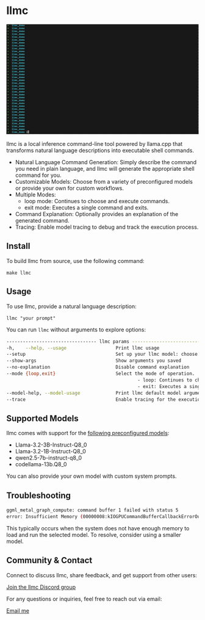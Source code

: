 llmc
====

![Demo Video](llmc_demo_1027.gif)


llmc is a local inference command-line tool powered by llama.cpp that transforms natural language descriptions into executable shell commands.

* Natural Language Command Generation: Simply describe the command you need in plain language, and llmc will generate the appropriate shell command for you.
* Customizable Models: Choose from a variety of preconfigured models or provide your own for custom workflows.
* Multiple Modes:
    * loop mode: Continues to choose and execute commands.
    * exit mode: Executes a single command and exits.
* Command Explanation: Optionally provides an explanation of the generated command.
* Tracing: Enable model tracing to debug and track the execution process.


Install
-------

To build llmc from source, use the following command:

    make llmc

Usage
-----

To use llmc, provide a natural language description:

    llmc "your prompt"

You can run `llmc` without arguments to explore options:

```bash
--------------------------------- llmc params ----------------------------------
-h,    --help, --usage                  Print llmc usage
--setup                                 Set up your llmc model: choose or customize
--show-args                             Show arguments you saved
--no-explanation                        Disable command explanation
--mode {loop,exit}                      Select the mode of operation.
                                                - loop: Continues to choose and execute commands indefinitely.
                                                - exit: Executes a single command and then stops the program.
--model-help, --model-usage             Print llmc default model arguments
--trace                                 Enable tracing for the execution of the default model
```

Supported Models
----------------

llmc comes with support for the [following preconfigured models](https://huggingface.co/MingfeiGuo/llmc/tree/main):

* Llama-3.2-3B-Instruct-Q8_0
* Llama-3.2-1B-Instruct-Q8_0
* qwen2.5-7b-instruct-q8_0
* codellama-13b.Q8_0

You can also provide your own model with custom system prompts.


Troubleshooting
----------------

```bash
ggml_metal_graph_compute: command buffer 1 failed with status 5
error: Insufficient Memory (00000008:kIOGPUCommandBufferCallbackErrorOutOfMemory)
```

This typically occurs when the system does not have enough memory to load and run the selected model. To resolve, consider using a smaller model.


Community & Contact
----------------

Connect to discuss llmc, share feedback, and get support from other users:

[Join the llmc Discord group](https://discord.gg/zG4x6NuT5q)

For any questions or inquiries, feel free to reach out via email:

[Email me](mailto:mingfeiguoo@gmail.com)
